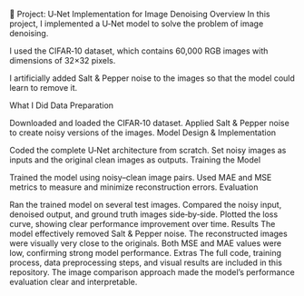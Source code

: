 📄 Project: U‑Net Implementation for Image Denoising
Overview
In this project, I implemented a U‑Net model to solve the problem of image denoising.

I used the CIFAR‑10 dataset, which contains 60,000 RGB images with dimensions of 32×32 pixels.

I artificially added Salt & Pepper noise to the images so that the model could learn to remove it.

What I Did
Data Preparation

Downloaded and loaded the CIFAR‑10 dataset.
Applied Salt & Pepper noise to create noisy versions of the images.
Model Design & Implementation

Coded the complete U‑Net architecture from scratch.
Set noisy images as inputs and the original clean images as outputs.
Training the Model

Trained the model using noisy–clean image pairs.
Used MAE and MSE metrics to measure and minimize reconstruction errors.
Evaluation

Ran the trained model on several test images.
Compared the noisy input, denoised output, and ground truth images side‑by‑side.
Plotted the loss curve, showing clear performance improvement over time.
Results
The model effectively removed Salt & Pepper noise.
The reconstructed images were visually very close to the originals.
Both MSE and MAE values were low, confirming strong model performance.
Extras
The full code, training process, data preprocessing steps, and visual results are included in this repository.
The image comparison approach made the model’s performance evaluation clear and interpretable.
